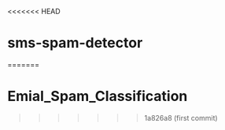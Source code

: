 <<<<<<< HEAD
# sms-spam-detector
=======
# Emial_Spam_Classification
>>>>>>> 1a826a8 (first commit)
